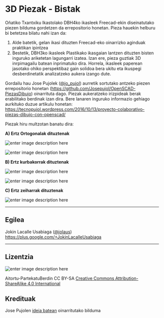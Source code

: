 3D Piezak - Bistak
===================


Oñatiko Txantxiku Ikastolako DBH4ko ikasleek Freecad-ekin diseinatutako piezen bilduma gordetzen da errepositorio honetan. Pieza hauekin helburu bi betetzea bilatu nahi izan da:

 1. Alde batetik, gelan ikasi dituzten Freecad-eko oinarrizko aginduak praktikan ipintzea
 2. Bestetik, DBH3ko ikasleek Plastikako ikasgaian lantzen dituzten bisten inguruko ariketetan lagungarri izatea. Izan ere, pieza guztiak 3D inrpimagailu batean inprimatuko dira. Horrela, ikasleek paperean jasotako ohiko perspektibaz gain solidoa bera ukitu eta ikuspegi desberdinetatik analizatzeko aukera izango dute.

Gordailu hau Jose Pujolek ([@jo_pujol](https://twitter.com/jo_pujol)) aurretik sortutako antzeko piezen errepositorio honetan (https://github.com/Josepujol/OpenSCAD-PiezasDibujo) oinarrituta dago. Piezak aukeratzeko irizpideak berak erabilitako berdinak izan dira. Bere lanaren inguruko informazio gehiago aurkituko duzue artikulu honetan: https://tecnopujol.wordpress.com/2016/10/13/proyecto-colaborativo-piezas-dibujo-con-openscad/

Piezak hiru multzotan banatu dira:

**A) Ertz Ortogonalak dituztenak**

![enter image description here](https://lh3.googleusercontent.com/HbNH52KNqh7VwteLx-79LeFutmLel73VibZoHqcC3_mWK61WP6g8dGcywoHhNgfHKzf5mx4Adg=s0 "Ortogonalak 01.png")

![enter image description here](https://lh3.googleusercontent.com/cg0KnpfbP8U2e9OLfk2GpbgnUs-kXIxHaqwuFgRSsItBfrX75iMxIZAolHJn6qY3ttWecq4vRQ=s0 "Ortogonalak 02.png")

**B) Ertz kurbakorrak dituztenak**

![enter image description here](https://lh3.googleusercontent.com/Lbu_fhnJ5MrElIk3IdrpOtJxy8nqtAL_e9iY-L28EZt13Dz1inS95hkLHN8HLZQM9bCEzPS9jA=s0 "Kurbakorrak 01.png")

![enter image description here](https://lh3.googleusercontent.com/2poijJPGlAq0twAhwvNrmP0paOjz7oCls-JETtOAied8CS9omIKaDZFu9F62NoHI1g6GFwowgg=s0 "Kurbakorrak 02.png")

**C) Ertz zeiharrak dituztenak**

![enter image description here](https://lh3.googleusercontent.com/iqByXlWQRNIA0X_j0262BA4DpL81n8fmnugLi3ETZAtA70pioUix0gkS-9VrbjREfDarv7cfgQ=s0 "Zehiarrak .png")

----------
Egilea
------
Jokin Lacalle Usabiaga ([@jolaus](https://twitter.com/jolaus))
https://plus.google.com/+JokinLacalleUsabiaga


----------
Lizentzia
---------
![enter image description here](https://licensebuttons.net/l/by-sa/3.0/88x31.png)

Aitortu-PartekatuBerdin
CC BY-SA
[Creative Commons Attribution-ShareAlike 4.0 International](https://creativecommons.org/licenses/by-sa/4.0/legalcode)

Kredituak
---------
Jose Pujolen [ideia batean](https://github.com/Josepujol/OpenSCAD-PiezasDibujo) oinarritutako bilduma
